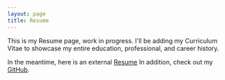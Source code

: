 ```yaml
---
layout: page
title: Resume
---
```


This is my Resume page, work in progress. I'll be adding my Curriculum Vitae to showcase my entire education, professional, and career history.

In the meantime, here is an external [Resume](https://read.cv/jambalong)
In addition, check out my [GitHub](https://github.com/jambalong).
